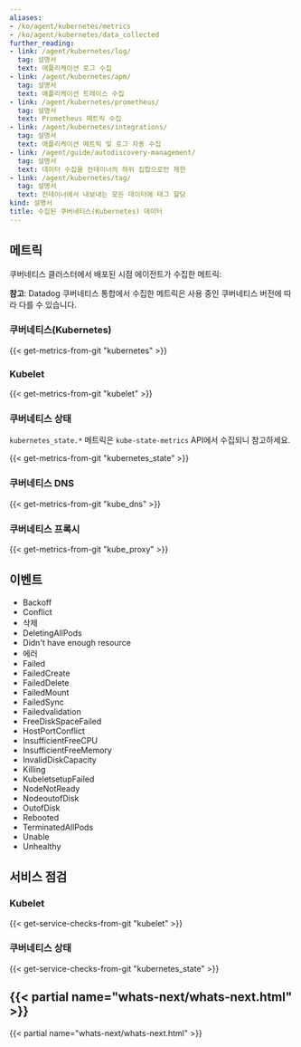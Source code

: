```yaml
---
aliases:
- /ko/agent/kubernetes/metrics
- /ko/agent/kubernetes/data_collected
further_reading:
- link: /agent/kubernetes/log/
  tag: 설명서
  text: 애플리케이션 로그 수집
- link: /agent/kubernetes/apm/
  tag: 설명서
  text: 애플리케이션 트레이스 수집
- link: /agent/kubernetes/prometheus/
  tag: 설명서
  text: Prometheus 메트릭 수집
- link: /agent/kubernetes/integrations/
  tag: 설명서
  text: 애플리케이션 메트릭 및 로그 자동 수집
- link: /agent/guide/autodiscovery-management/
  tag: 설명서
  text: 데이터 수집을 컨테이너의 하위 집합으로만 제한
- link: /agent/kubernetes/tag/
  tag: 설명서
  text: 컨테이너에서 내보내는 모든 데이터에 태그 할당
kind: 설명서
title: 수집된 쿠버네티스(Kubernetes) 데이터
---
```


## 메트릭

쿠버네티스 클러스터에서 배포된 시점 에이전트가 수집한 메트릭:

**참고**: Datadog 쿠버네티스 통합에서 수집한 메트릭은 사용 중인 쿠버네티스 버전에 따라 다를 수 있습니다.

### 쿠버네티스(Kubernetes)

{{< get-metrics-from-git "kubernetes" >}}

### Kubelet

{{< get-metrics-from-git "kubelet" >}}

### 쿠버네티스 상태

`kubernetes_state.*` 메트릭은 `kube-state-metrics` API에서 수집되니 참고하세요.

{{< get-metrics-from-git "kubernetes_state" >}}

### 쿠버네티스 DNS

{{< get-metrics-from-git "kube_dns" >}}

### 쿠버네티스 프록시

{{< get-metrics-from-git "kube_proxy" >}}

## 이벤트

- Backoff
- Conflict
- 삭제
- DeletingAllPods
- Didn't have enough resource
- 에러
- Failed
- FailedCreate
- FailedDelete
- FailedMount
- FailedSync
- Failedvalidation
- FreeDiskSpaceFailed
- HostPortConflict
- InsufficientFreeCPU
- InsufficientFreeMemory
- InvalidDiskCapacity
- Killing
- KubeletsetupFailed
- NodeNotReady
- NodeoutofDisk
- OutofDisk
- Rebooted
- TerminatedAllPods
- Unable
- Unhealthy

## 서비스 점검

### Kubelet

{{< get-service-checks-from-git "kubelet" >}}

### 쿠버네티스 상태

{{< get-service-checks-from-git "kubernetes_state" >}}

## {{< partial name="whats-next/whats-next.html" >}}

{{< partial name="whats-next/whats-next.html" >}}

